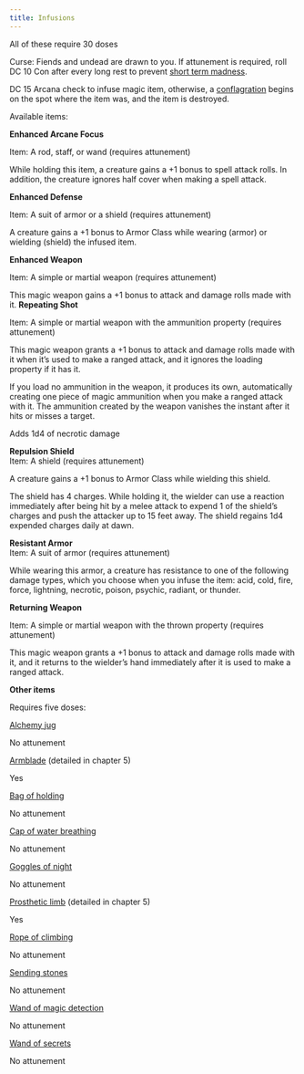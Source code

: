 ```yaml
---
title: Infusions
---
```



All of these require 30 doses

Curse: Fiends and undead are drawn to you. If attunement is required, roll DC 10 Con after every long rest to prevent [short term madness](https://www.dndbeyond.com/sources/basic-rules/running-the-game#ShortTermMadness). 

DC 15 Arcana check to infuse magic item, otherwise, a [conflagration](https://www.dndbeyond.com/spells/create-bonfire) begins on the spot where the item was, and the item is destroyed. 

Available items: 

**Enhanced Arcane Focus**

Item: A rod, staff, or wand (requires attunement)

While holding this item, a creature gains a +1 bonus to spell attack rolls. In addition, the creature ignores half cover when making a spell attack.

**Enhanced Defense**

Item: A suit of armor or a shield (requires attunement)

A creature gains a +1 bonus to Armor Class while wearing (armor) or wielding (shield) the infused item.

**Enhanced Weapon**

Item: A simple or martial weapon (requires attunement)

This magic weapon gains a +1 bonus to attack and damage rolls made with it. **Repeating Shot**

Item: A simple or martial weapon with the ammunition property (requires attunement)

This magic weapon grants a +1 bonus to attack and damage rolls made with it when it’s used to make a ranged attack, and it ignores the loading property if it has it.

If you load no ammunition in the weapon, it produces its own, automatically creating one piece of magic ammunition when you make a ranged attack with it. The ammunition created by the weapon vanishes the instant after it hits or misses a target.

Adds 1d4 of necrotic damage

**Repulsion Shield**  
Item: A shield (requires attunement)

A creature gains a +1 bonus to Armor Class while wielding this shield.

The shield has 4 charges. While holding it, the wielder can use a reaction immediately after being hit by a melee attack to expend 1 of the shield’s charges and push the attacker up to 15 feet away. The shield regains 1d4 expended charges daily at dawn.

**Resistant Armor**  
Item: A suit of armor (requires attunement)

While wearing this armor, a creature has resistance to one of the following damage types, which you choose when you infuse the item: acid, cold, fire, force, lightning, necrotic, poison, psychic, radiant, or thunder.

**Returning Weapon**

Item: A simple or martial weapon with the thrown property (requires attunement) 

This magic weapon grants a +1 bonus to attack and damage rolls made with it, and it returns to the wielder’s hand immediately after it is used to make a ranged attack.

**Other items**

Requires five doses:

[Alchemy jug](https://www.dndbeyond.com/magic-items/alchemy-jug)

No attunement

[Armblade](https://www.dndbeyond.com/magic-items/armblade) (detailed in chapter 5)

Yes

[Bag of holding](https://www.dndbeyond.com/magic-items/bag-of-holding)

No attunement

[Cap of water breathing](https://www.dndbeyond.com/magic-items/cap-of-water-breathing)

No attunement

[Goggles of night](https://www.dndbeyond.com/magic-items/goggles-of-night)

No attunement

[Prosthetic limb](https://www.dndbeyond.com/magic-items/prosthetic-limb) (detailed in chapter 5)

Yes

[Rope of climbing](https://www.dndbeyond.com/magic-items/rope-of-climbing)

No attunement

[Sending stones](https://www.dndbeyond.com/magic-items/sending-stones)

No attunement

[Wand of magic detection](https://www.dndbeyond.com/magic-items/wand-of-magic-detection)

No attunement

[Wand of secrets](https://www.dndbeyond.com/magic-items/wand-of-secrets)

No attunement